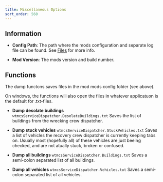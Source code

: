```yaml
---
title: Miscellaneous Options
sort_order: 560
---
```

## Information

- **Config Path**:
  The path where the mods configuration and separate log file can be found.
  See [Files](Files) for more info.
  
- **Mod Version**:
  The mods version and build number.
  
## Functions

The dump functons saves files in the mod mods config folder (see above).

On windows, the functions will also open the files in whatever applicatuon is the default for .txt-files.

- **Dump desolate buildings**
  `wtmcsServiceDispatcher.DesolateBuildings.txt`
  Saves the list of buildings from the wrecking crew dispatcher.

- **Dump stuck vehicles**
  `wtmcsServiceDispatcher.StuckVehicles.txt`
  Saves a list of vehicles the recovery crew dispatcher is currently keeping tabs on. Usually most (hopefully all) of these vehicles are just beeing checked, and are not atually stuck, broken or confused.
  
- **Dump all buildings**
  `wtmcsServiceDispatcher.Buildings.txt`
  Saves a semi-colon separated list of all buildings.

- **Dump all vehicles**
  `wtmcsServiceDispatcher.Vehicles.txt`
  Saves a semi-colon separated list of all vehicles.